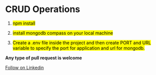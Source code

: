 # CRUD Operations  
1. <mark>npm install</mark>

2. <mark>install mongodb compass on your local machine </mark>

3. <mark>Create a .env file inside the project and then create PORT and URL variable to specify the port for application and url for mongodb.</mark>  

**Any type of pull request is welcome**

[Follow on Linkedin](https://www.linkedin.com/in/udhav-negi-72a114138/)